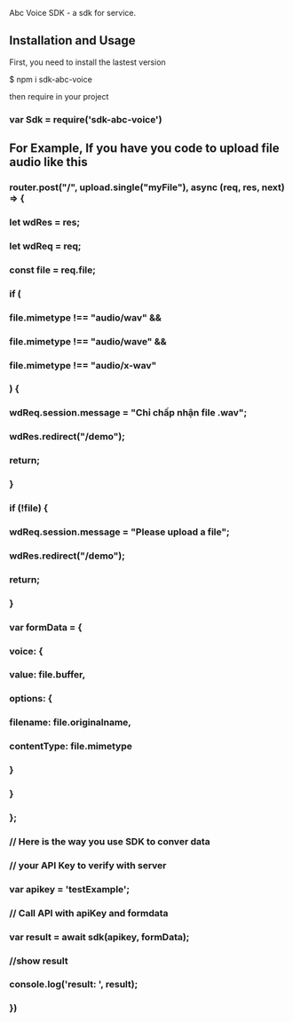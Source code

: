 Abc Voice SDK - a sdk for service.

## Installation and Usage

First, you need to install the lastest version

$ npm i sdk-abc-voice

then require in your project

### var Sdk = require('sdk-abc-voice')

## For Example, If you have you code to upload file audio like this

### router.post("/", upload.single("myFile"), async (req, res, next) => {
### let wdRes = res;
###  let wdReq = req;
###  const file = req.file;
###  if (
###    file.mimetype !== "audio/wav" &&
###    file.mimetype !== "audio/wave" &&
###    file.mimetype !== "audio/x-wav"
###  ) {
###    wdReq.session.message = "Chỉ chấp nhận file .wav";
###    wdRes.redirect("/demo");
###    return;
###  }
###  if (!file) {
###    wdReq.session.message = "Please upload a file";
###    wdRes.redirect("/demo");
###    return;
###  }
###  var formData = {
###    voice: {
###      value: file.buffer,
###      options: {
###        filename: file.originalname,
###        contentType: file.mimetype
###      }
###    }
###  };
###  // Here is the way you use SDK to conver data
###  // your API Key to verify with server
###  var apikey = 'testExample';
###  // Call API with apiKey and formdata
###  var result = await sdk(apikey, formData);
###  //show result
###  console.log('result:   ', result);
### })

